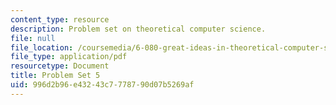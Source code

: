 ```yaml
---
content_type: resource
description: Problem set on theoretical computer science.
file: null
file_location: /coursemedia/6-080-great-ideas-in-theoretical-computer-science-spring-2008/996d2b96e43243c7778790d07b5269af_ps5.pdf
file_type: application/pdf
resourcetype: Document
title: Problem Set 5
uid: 996d2b96-e432-43c7-7787-90d07b5269af
---
```

